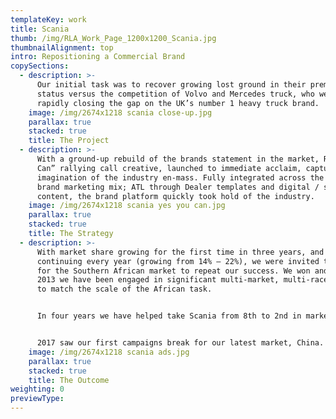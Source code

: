```yaml
---
templateKey: work
title: Scania
thumb: /img/RLA_Work_Page_1200x1200_Scania.jpg
thumbnailAlignment: top
intro: Repositioning a Commercial Brand
copySections:
  - description: >-
      Our initial task was to recover growing lost ground in their premium
      status versus the competition of Volvo and Mercedes truck, who were
      rapidly closing the gap on the UK’s number 1 heavy truck brand.
    image: /img/2674x1218 scania close-up.jpg
    parallax: true
    stacked: true
    title: The Project
  - description: >-
      With a ground-up rebuild of the brands statement in the market, RLA’s “You
      Can” rallying call creative, launched to immediate acclaim, capturing the
      imagination of the industry en-mass. Fully integrated across the entire
      brand marketing mix; ATL through Dealer templates and digital / social
      content, the brand platform quickly took hold of the industry.
    image: /img/2674x1218 scania yes you can.jpg
    parallax: true
    stacked: true
    title: The Strategy
  - description: >-
      With market share growing for the first time in three years, and
      continuing every year (growing from 14% – 22%), we were invited to pitch
      for the Southern African market to repeat our success. We won and since
      2013 we have been engaged in significant multi-market, multi-race creative
      to match the scale of the African task. 


      In four years we have helped take Scania from 8th to 2nd in market. 


      2017 saw our first campaigns break for our latest market, China.
    image: /img/2674x1218 scania ads.jpg
    parallax: true
    stacked: true
    title: The Outcome
weighting: 0
previewType:
---
```

